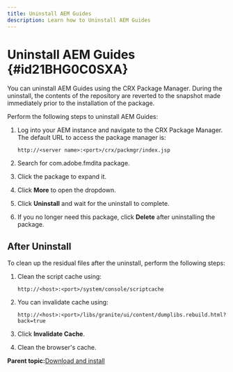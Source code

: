 ```yaml
---
title: Uninstall AEM Guides
description: Learn how to Uninstall AEM Guides
---
```

# Uninstall AEM Guides {#id21BHG0C0SXA}

You can uninstall AEM Guides using the CRX Package Manager. During the uninstall, the contents of the repository are reverted to the snapshot made immediately prior to the installation of the package.

Perform the following steps to uninstall AEM Guides:

1.  Log into your AEM instance and navigate to the CRX Package Manager. The default URL to access the package manager is:

    ```http
    http://<server name>:<port>/crx/packmgr/index.jsp
    ```

1.  Search for com.adobe.fmdita package.
1.  Click the package to expand it.
1.  Click **More** to open the dropdown.
1.  Click **Uninstall** and wait for the uninstall to complete.
1.  If you no longer need this package, click **Delete** after uninstalling the package.

## After Uninstall 

To clean up the residual files after the uninstall, perform the following steps:

1.  Clean the script cache using:

    ```http
    http://<host>:<port>/system/console/scriptcache
    ```

1.  You can invalidate cache using:

    ```http
    http://<host>:<port>/libs/granite/ui/content/dumplibs.rebuild.html?back=true
    ```

1.  Click **Invalidate Cache**.
1.  Clean the browser's cache.

**Parent topic:**[Download and install](download-install.md)
